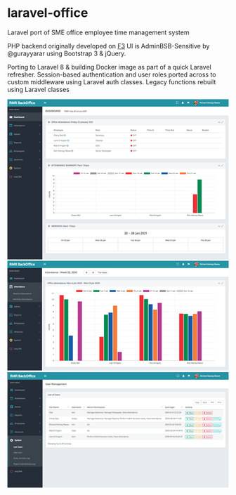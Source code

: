 # laravel-office

Laravel port of SME office employee time management system

PHP backend originally developed on [F3](https://github.com/bcosca/fatfree)
UI is AdminBSB-Sensitive by @gurayyarar using Bootstrap 3 & jQuery.

Porting to Laravel 8 & building Docker image as part of a quick Laravel refresher.
Session-based authentication and user roles ported across to custom middleware using Laravel auth classes.
Legacy functions rebuilt using Laravel classes

![image 1](resources/screenshots/screenshot1.png)
![image 1](resources/screenshots/screenshot2.png)
![image 1](resources/screenshots/screenshot3.png)

